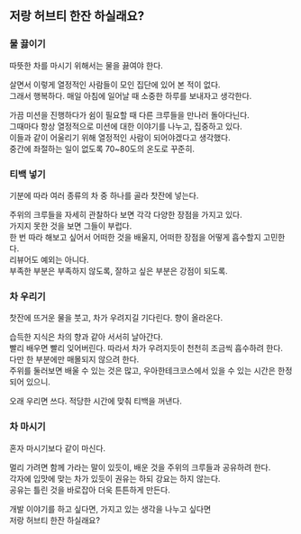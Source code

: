 ## 저랑 허브티 한잔 하실래요?

### 물 끓이기

따뜻한 차를 마시기 위해서는 물을 끓여야 한다.  

살면서 이렇게 열정적인 사람들이 모인 집단에 있어 본 적이 없다.  
그래서 행복하다. 매일 아침에 일어날 때 소중한 하루를 보내자고 생각한다.  

가끔 미션을 진행하다가 쉼이 필요할 때 다른 크루들을 만나러 돌아다닌다.  
그때마다 항상 열정적으로 미션에 대한 이야기를 나누고, 집중하고 있다.  
이들과 같이 어울리기 위해 열정적인 사람이 되어야겠다고 생각했다.  
중간에 좌절하는 일이 없도록 70~80도의 온도로 꾸준히.  

### 티백 넣기

기분에 따라 여러 종류의 차 중 하나를 골라 찻잔에 넣는다.  

주위의 크루들을 자세히 관찰하다 보면 각각 다양한 장점을 가지고 있다.  
가지지 못한 것을 보면 그들이 부럽다.  
한 번 따라 해보고 싶어서 어떠한 것을 배울지, 어떠한 장점을 어떻게 흡수할지 고민한다.  
리뷰어도 예외는 아니다.  
부족한 부분은 부족하지 않도록, 잘하고 싶은 부분은 강점이 되도록.  

### 차 우리기

찻잔에 뜨거운 물을 붓고, 차가 우려지길 기다린다. 향이 올라온다.  

습득한 지식은 차의 향과 같아 서서히 날아간다.  
빨리 배우면 빨리 잊어버린다. 따라서 차가 우려지듯이 천천히 조금씩 흡수하려 한다.  
다만 한 부분에만 매몰되지 않으려 한다.  
주위를 둘러보면 배울 수 있는 것은 많고, 우아한테크코스에서 있을 수 있는 시간은 한정되어 있으니.  

오래 우리면 쓰다. 적당한 시간에 맞춰 티백을 꺼낸다.  

### 차 마시기

혼자 마시기보다 같이 마신다.  

멀리 가려면 함께 가라는 말이 있듯이, 배운 것을 주위의 크루들과 공유하려 한다.  
각자에 입맛에 맞는 차가 있듯이 권유는 하되 강요는 하지 않는다.  
공유는 틀린 것을 바로잡아 더욱 튼튼하게 만든다.  

개발 이야기를 하고 싶다면, 가지고 있는 생각을 나누고 싶다면  
저랑 허브티 한잔 하실래요?  
